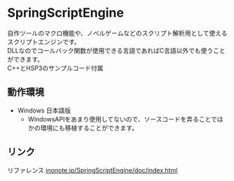 # SpringScriptEngine
自作ツールのマクロ機能や、ノベルゲームなどのスクリプト解析用として使えるスクリプトエンジンです。  
DLLなのでコールバック関数が使用できる言語であればC言語以外でも使うことができます。  
C++とHSP3のサンプルコード付属

## 動作環境
- Windows 日本語版
  - WindowsAPIをあまり使用してないので、ソースコードを弄ることでほかの環境にも移植することができます。

## リンク
リファレンス [inonote.jp/SpringScriptEngine/doc/index.html](http://inonote.jp/SpringScriptEngine/doc/index.html)
